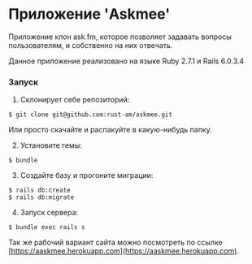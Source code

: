 # Приложение 'Askmee'

Приложение клон ask.fm, которое позволяет задавать вопросы пользователям, и собственно на них отвечать.

Данное приложение реализовано на языке Ruby 2.7.1 и Rails 6.0.3.4

### Запуск

1. Склонирует себе репозиторий:

```
$ git clone git@github.com:rust-am/askmee.git
```

Или просто скачайте и распакуйте в какую-нибудь папку.

2. Установите гемы:

```
$ bundle
```

3. Создайте базу и прогоните миграции:

```
$ rails db:create
$ rails db:migrate
```

4. Запуск сервера:

```
$ bundle exec rails s
```

Так же рабочий вариант сайта можно посмотреть по ссылке [https://aaskmee.herokuapp.com](https://aaskmee.herokuapp.com).
